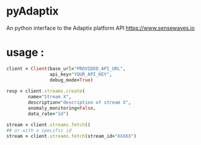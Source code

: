 # pyAdaptix
An python interface to the Adaptix platform API  https://www.sensewaves.io

# usage : 


```ruby
client = Client(base_url="PROVIDED_API_URL",
                api_key="YOUR_API_KEY",
                debug_mode=True)
                
resp = client.streams.create(
        name="Stream X", 
        description="description of stream X",
        anomaly_monitoring=False,
        data_rate="1d")

stream = client.streams.fetch()
## or with a specific id 
stream = client.streams.fetch(stream_id="XXXXX")

```